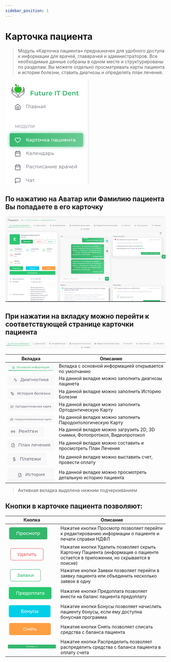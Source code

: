 ```yaml
---
sidebar_position: 1
---
```

# Карточка пациента

> Модуль «Карточка пациента» предназначен для удобного доступа к информации для врачей,
> главврачей и администраторов. Все необходимые данные собраны в одном месте и 
> структурированы по разделам. Вы можете отдельно просматривать карты пациента 
> и истории болезни, ставить диагнозы и определять план лечения. 

![Модуль "Карточка пациента"](assets/card-patient/card-patient-module.png)

## По нажатию на Аватар или Фамилию пациента Вы попадаете в его карточку

![Основная информация](./assets/card-patient-view/card-patient.png)

## При нажатии на вкладку можно перейти к соответствующей странице карточки пациента

![Вкладки](./assets/card-patient-view/tabs.png)

| Вкладка                                                               | Описание                                                                     |
|-----------------------------------------------------------------------|------------------------------------------------------------------------------|
| ![Основная Информация](./assets/card-patient-view/tabs/main-info.png) | Вкладка с основной информацией открывается по умолчанию                      |
| ![диагностика](./assets/card-patient-view/tabs/diagnoses.png)         | На данной вкладке можно заполнить диагнозы пацинета                          |
| ![История Болезни](./assets/card-patient-view/tabs/history-d.png)     | На данной вкладке можно заполнить Историю Болезни                            |
| ![Ортодонтическая](./assets/card-patient-view/tabs/ortho.png)         | На данной вкладке можно заполнить Ортодонтическую Карту                      |
| ![Пародонтологическая](./assets/card-patient-view/tabs/paro.png)      | На данной вкладке можно заполнить Пародонтологическую Карту                  |
| ![Рентген](./assets/card-patient-view/tabs/x-ray.png)                 | На данной вкладке можно загрузить 2D, 3D снимки, Фотопротокол, Видеопротокол |
| ![План Лечения](./assets/card-patient-view/tabs/plan.png)             | На данной вкладке можно составить и просмотреть План Лечения                 |
| ![Платежи](./assets/card-patient-view/tabs/paym.png)                  | На данной вкладке можно выставить счет, провести оплату                      |
| ![История](./assets/card-patient-view/tabs/history.png)               | На данной вкладке можно просмотреть детальную историю пациента               |

> Активная вкладка выделена нижним подчеркиванием

## Кнопки в карточке пациента позволяют:

| Кнопка                                                          | Описание                                                                                                                        |
|-----------------------------------------------------------------|---------------------------------------------------------------------------------------------------------------------------------|
| ![Просмотр](./assets/card-patient-view/buttons/view-btn.png)    | Нажатие кнопки Просмотр позволяет перейти к редактированию информации о пациенте и печати справки НДФЛ                          |
| ![Удалить](./assets/card-patient-view/buttons/del-btn.png)      | Нажатие кнопки Удалить позволяет скрыть Карточку Пациента (информация о пациенте остается в приложении, но скрывается в поиске) |
| ![Удалить](./assets/card-patient-view/buttons/request-btn.png)  | Нажатие кнопки Заявки позволяет перейти в заявку пациента или объединить несколько заявок в одну                                |
| ![Удалить](./assets/card-patient-view/buttons/prepaym-btn.png)  | Нажатие кнопки Предоплата позволяет внести на баланс пациента предоплату                                                        |
| ![Удалить](./assets/card-patient-view/buttons/bonus-btn.png)    | Нажатие кнопки Бонусы позволяет начислить пациенту бонусы, если ему доступна бонусная программа                                 |
| ![Удалить](./assets/card-patient-view/buttons/take_off-btn.png) | Нажатие кнопки Снять позволяет списать средства с баланса пациента                                                              |
| ![Удалить](./assets/card-patient-view/buttons/distrib-btn.png)  | Нажатие кнопки Распределить позволяет распределить средства с баланса пациента в оплату счета                                   |
